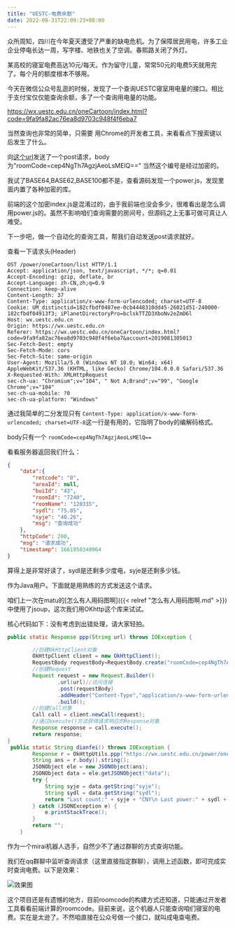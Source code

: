 ```yaml
---
title: "UESTC-电费余额"
date: 2022-08-31T22:09:23+08:00
---
```


众所周知，四川在今年夏天遭受了严重的缺电危机。为了保障居民用电，许多工业企业停电长达一周，写字楼、地铁也关了空调。春熙路关闭了外灯。

某高校的寝室电费高达10元/每天。作为留守儿童，常常50元的电费5天就用完了。每个月的额度根本不够用。

今天在微信公众号乱逛的时候，发现了一个查询UESTC寝室用电量的接口。相比于支付宝仅仅能查询余额，多了一个查询用电量的功能。

https://wx.uestc.edu.cn/oneCartoon/index.html?code=9fa9fa82ac76ea8d9703c948f4f6eba7



当然查询也非常的简单，只需要
用Chrome的开发者工具，来看看点下搜索键以后发生了什么。

向[这个url](https://wx.uestc.edu.cn/power/oneCartoon/list)发送了一个post请求，body为"roomCode=cep4NgTh7AgzjAeoLsMElQ=="
当然这个编号是经过加密的。

我试了BASE64,BASE62,BASE100都不是，查看源码发现一个power.js，发现里面内置了各种加密的库。

前端的这个加密index.js是混淆过的，由于我前端也没会多少，很难看出是怎么调用power.js的。虽然不影响咱们查询需要的房间号，但源码之上无事可做可真让人难受。

下一步吧，做一个自动化的查询工具，帮我们自动发送post请求就好。

查看一下请求头(Header)

```
OST /power/oneCartoon/list HTTP/1.1
Accept: application/json, text/javascript, */*; q=0.01
Accept-Encoding: gzip, deflate, br
Accept-Language: zh-CN,zh;q=0.9
Connection: keep-alive
Content-Length: 37
Content-Type: application/x-www-form-urlencoded; charset=UTF-8
Cookie: UM_distinctid=182cfbdf0487ee-0cb4448310dd45-26021d51-240000-182cfbdf04913f3; iPlanetDirectoryPro=bclskTTZD3XboNv2eZmD6l
Host: wx.uestc.edu.cn
Origin: https://wx.uestc.edu.cn
Referer: https://wx.uestc.edu.cn/oneCartoon/index.html?code=9fa9fa82ac76ea8d9703c948f4f6eba7&account=2019081305013
Sec-Fetch-Dest: empty
Sec-Fetch-Mode: cors
Sec-Fetch-Site: same-origin
User-Agent: Mozilla/5.0 (Windows NT 10.0; Win64; x64) AppleWebKit/537.36 (KHTML, like Gecko) Chrome/104.0.0.0 Safari/537.36
X-Requested-With: XMLHttpRequest
sec-ch-ua: "Chromium";v="104", " Not A;Brand";v="99", "Google Chrome";v="104"
sec-ch-ua-mobile: ?0
sec-ch-ua-platform: "Windows"
```

通过我简单的二分发现只有
```Content-Type: application/x-www-form-urlencoded; charset=UTF-8```这一行是有用的，它指明了body的编解码格式。

body只有一个
```roomCode=cep4NgTh7AgzjAeoLsMElQ==```

看看服务器返回我们什么：
```json
{
    "data":{
        "retcode": "0",
        "areaId": null,
        "buiId": "43",
        "roomId": "7240",
        "roomName": "120335",
        "sydl": "75.05",
        "syje": "40.26",
        "msg": "查询成功"
    },
    "httpCode": 200,
    "msg": "请求成功",
    "timestamp": 1661950340964
}
```
算得上是非常好读了，sydl是还剩多少度电，syje是还剩多少钱。

作为Java用户。下面就是用熟练的方式发送这个请求。

咱们上一次在matu的[怎么有人用码图啊]({{< relref "怎么有人用码图啊.md" >}})中使用了jsoup，这次我们用OKhttp这个库来试试。

核心代码如下：没有考虑到出错处理，请大家轻拍。

```java
public static Response ppp(String url) throws IOException {

        //创建OkHttpClient对象
        OkHttpClient client = new OkHttpClient();
        RequestBody requestBody=RequestBody.create("roomCode=cep4NgTh7AgzjAeoLsMElQ%3D%3D",MediaType.parse("application/x-www-form-urlencoded; charset=UTF-8"));
        //创建Request
        Request request = new Request.Builder()
                .url(url)//访问连接
                .post(requestBody)
                .addHeader("Content-Type","application/x-www-form-urlencoded; charset=UTF-8")
                .build();
        //创建Call对象
        Call call = client.newCall(request);
        //通过execute()方法获得请求响应的Response对象
        Response response = call.execute();
        return response;
}
 public static String dianfei() throws IOException {
        Response r = OkHttpUtils.ppp("https://wx.uestc.edu.cn/power/oneCartoon/list");
        String ans = r.body().string();
        JSONObject ele = new JSONObject(ans);
        JSONObject data = ele.getJSONObject("data");
        try {
            String syje = data.getString("syje");
            String sydl = data.getString("sydl");
            return "Last count:" + syje + "CNY\n Last power:" + sydl + "kwh";
        } catch (JSONException e) {
            e.printStackTrace();
        }
        return "";
    }
```

作为一个mirai机器人选手，自然少不了通过群聊的方式查询功能。

我们在qq群聊中监听查询请求（这里直接指定群聊），调用上述函数，即可完成实时查询电费。以下是效果：

![效果图](https://charon-pic.oss-cn-hangzhou.aliyuncs.com/QQ%E5%9B%BE%E7%89%8720220831211457.png)

这个项目还是有遗憾的地方，目前roomcode的构建方式还知道，只能通过开发者工具看看前端计算的roomcode。目前来说，这个机器人只能查询咱们寝室的电费。实在是太逊了。不然咱直接在公众号做一个接口，就叫成电查电费。
